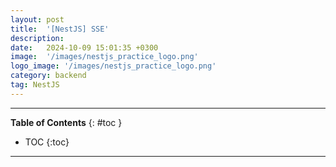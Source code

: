 ```yaml
---
layout: post
title:  '[NestJS] SSE'
description: 
date:   2024-10-09 15:01:35 +0300
image:  '/images/nestjs_practice_logo.png'
logo_image: '/images/nestjs_practice_logo.png'
category: backend
tag: NestJS
---
```


---
**Table of Contents**
{: #toc }
*  TOC
{:toc}

---
